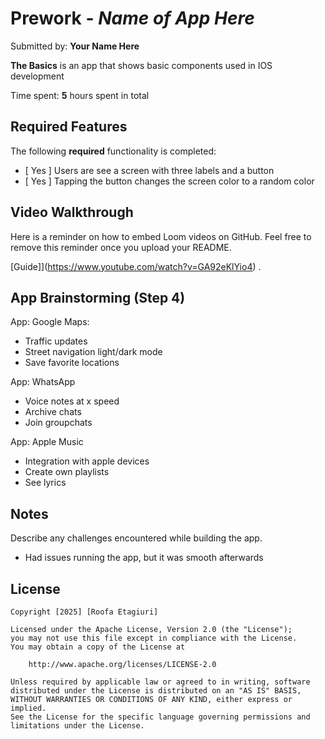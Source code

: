 # Prework - *Name of App Here*

Submitted by: **Your Name Here**

**The Basics** is an app that shows basic components used in IOS development  

Time spent: **5** hours spent in total

## Required Features

The following **required** functionality is completed:

- [ Yes ] Users are see a screen with three labels and a button
- [ Yes ] Tapping the button changes the screen color to a random color
 
## Video Walkthrough

Here is a reminder on how to embed Loom videos on GitHub. Feel free to remove this reminder once you upload your README. 

[Guide]](https://www.youtube.com/watch?v=GA92eKlYio4) .

## App Brainstorming (Step 4)
App: Google Maps:
- Traffic updates
- Street navigation light/dark mode
- Save favorite locations

App: WhatsApp
- Voice notes at x speed
- Archive chats
- Join groupchats

App: Apple Music
- Integration with apple devices
- Create own playlists
- See lyrics

## Notes

Describe any challenges encountered while building the app.
- Had issues running the app, but it was smooth afterwards
  
## License

    Copyright [2025] [Roofa Etagiuri]

    Licensed under the Apache License, Version 2.0 (the "License");
    you may not use this file except in compliance with the License.
    You may obtain a copy of the License at

        http://www.apache.org/licenses/LICENSE-2.0

    Unless required by applicable law or agreed to in writing, software
    distributed under the License is distributed on an "AS IS" BASIS,
    WITHOUT WARRANTIES OR CONDITIONS OF ANY KIND, either express or implied.
    See the License for the specific language governing permissions and
    limitations under the License.
